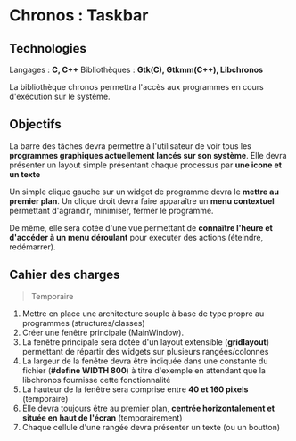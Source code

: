 Chronos : Taskbar
=================

## Technologies
Langages : **C, C++**
Bibliothèques : **Gtk(C), Gtkmm(C++), Libchronos**

La bibliothèque chronos permettra l'accès aux programmes en cours d'exécution sur le système.

## Objectifs
La barre des tâches devra permettre à l'utilisateur de voir tous les **programmes graphiques actuellement lancés sur son système**.
Elle devra présenter un layout simple présentant chaque processus par **une icone et un texte**

Un simple clique gauche sur un widget de programme devra le **mettre au premier plan**.
Un clique droit devra faire apparaître un **menu contextuel** permettant d'agrandir, minimiser, fermer le programme.

De même, elle sera dotée d'une vue permettant de **connaître l'heure et d'accéder à un menu déroulant** pour executer des actions (éteindre, redémarrer).

## Cahier des charges
> Temporaire

1. Mettre en place une architecture souple à base de type propre au programmes (structures/classes)
2. Créer une fenêtre principale (MainWindow).
3. La fenêtre principale sera dotée d'un layout extensible (**gridlayout**) permettant de répartir des widgets sur plusieurs rangées/colonnes
4. La largeur de la fenêtre devra être indiquée dans une constante du fichier (**#define WIDTH 800**) à titre d'exemple en attendant que la libchronos fournisse cette fonctionnalité
5. La hauteur de la fenêtre sera comprise entre **40 et 160 pixels** (temporaire)
6. Elle devra toujours être au premier plan, **centrée horizontalement et située en haut de l'écran** (temporairement)
7. Chaque cellule d'une rangée devra présenter un texte (ou un boutton)
